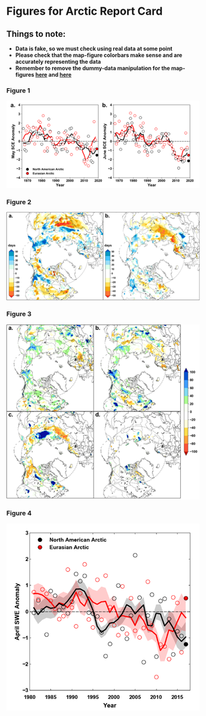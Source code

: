 # Figures for Arctic Report Card

## **Things to note:** 
* **Data is fake, so we must check using real data at some point**
* **Please check that the map-figure colorbars make sense and are accurately representing the data**
* **Remember to remove the dummy-data manipulation for the map-figures [here](https://github.com/m9brady/arctic-report-card/blob/bd53d02bb4b7ce6fb28188a4b2c3509236ed66f2/scripts/snow_fig_2.py#L41-L43) and [here](https://github.com/m9brady/arctic-report-card/blob/bd53d02bb4b7ce6fb28188a4b2c3509236ed66f2/scripts/snow_fig_3.py#L47-L48)**

### Figure 1
<img src="./figures/ARC_Snow_Fig1-python.png">

### Figure 2
<img src="./figures/ARC_Snow_Fig2-python.png">

### Figure 3
<img src="./figures/ARC_Snow_Fig3-python.png">

### Figure 4
<img src="./figures/ARC_Snow_Fig4-python.png">